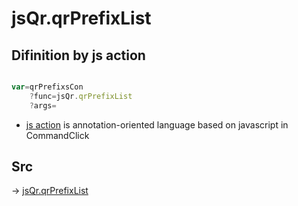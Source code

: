 # jsQr.qrPrefixList

## Difinition by js action

```js.js

var=qrPrefixsCon
	?func=jsQr.qrPrefixList
	?args=

```

- [js action](#) is annotation-oriented language based on javascript in CommandClick

## Src

-> [jsQr.qrPrefixList](https://github.com/puutaro/CommandClick/blob/master/app/src/main/java/com/puutaro/commandclick/fragment_lib/terminal_fragment/js_interface/qr/JsQr.kt#L52)


